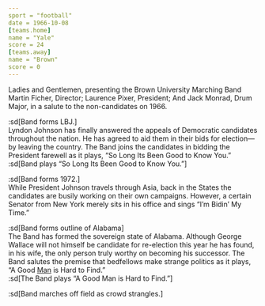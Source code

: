 ```yaml
---
sport = "football"
date = 1966-10-08
[teams.home]
name = "Yale"
score = 24
[teams.away]
name = "Brown"
score = 0
---
```


Ladies and Gentlemen, presenting the Brown University Marching Band Martin Ficher, Director; Laurence Pixer, President; And Jack Monrad, Drum Major, in a salute to the non-candidates on 1966.

:sd[Band forms LBJ.]\
Lyndon Johnson has finally answered the appeals of Democratic candidates throughout the nation. He has agreed to aid them in their bids for election—by leaving the country. The Band joins the candidates in bidding the President farewell as it plays, “So Long Its Been Good to Know You.”\
:sd[Band plays “So Long Its Been Good to Know You.”]

:sd[Band forms 1972.]\
While President Johnson travels through Asia, back in the States the candidates are busily working on their own campaigns. However, a certain Senator from New York merely sits in his office and sings “I’m Bidin’ My Time.”

:sd[Band forms outline of Alabama]\
The Band has formed the sovereign state of Alabama. Although George Wallace will not himself be candidate for re-election this year he has found, in his wife, the only person truly worthy on becoming his successor. The Band salutes the premise that bedfellows make strange politics as it plays, “A Good <u>Man</u> is Hard to Find.”\
:sd[The Band plays “A Good Man is Hard to Find.”]

:sd[Band marches off field as crowd strangles.]
